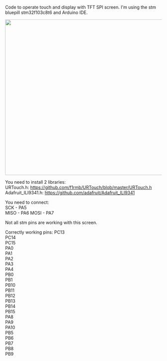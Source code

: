 Code to operate touch and display with TFT SPI screen. I'm using the stm bluepill stm32f103c8t6 and Arduino IDE.  

<p align="center">
  <img width="800" height="500" src="https://github.com/PawelMiera/Stm32duino-TFT-SPI-Touchscreen/blob/master/photos/gif.gif">
</p>

You need to install 2 libraries:   
URTouch.h: https://github.com/f1rmb/URTouch/blob/master/URTouch.h  
Adafruit_ILI9341.h: https://github.com/adafruit/Adafruit_ILI9341  

You need to connect:  
SCK - PA5  
MISO - PA6
MOSI - PA7

Not all stm pins are working with this screen.

Correctly working pins:
PC13  
PC14  
PC15  
PA0  
PA1  
PA2  
PA3  
PA4  
PB0  
PB1  
PB10  
PB11  
PB12  
PB13  
PB14  
PB15  
PA8  
PA9  
PA10  
PB5  
PB6  
PB7  
PB8  
PB9  
  
